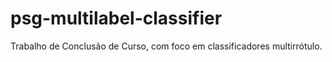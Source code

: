 # psg-multilabel-classifier
Trabalho de Conclusão de Curso, com foco em classificadores multirrótulo.
